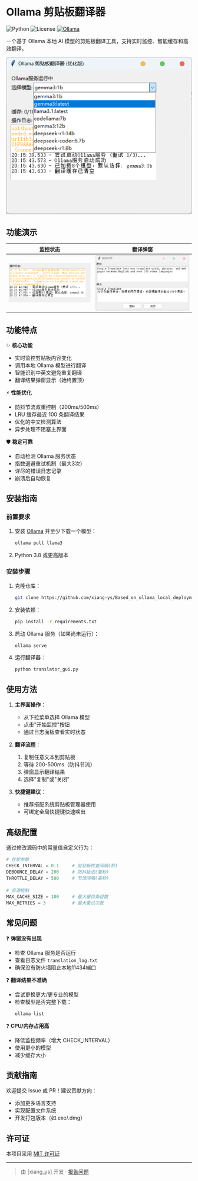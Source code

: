 # Ollama 剪贴板翻译器

![Python](https://img.shields.io/badge/Python-3.8+-blue.svg)
![License](https://img.shields.io/badge/License-MIT-green.svg)
[![Ollama](https://img.shields.io/badge/Ollama-0.1.0+-orange)](https://ollama.ai)

一个基于 Ollama 本地 AI 模型的剪贴板翻译工具，支持实时监控、智能缓存和高效翻译。

![主界面](assets/main_window.png)

## 功能演示
| 监控状态 | 翻译弹窗 |
|----------|----------|
| ![监控中](assets/window.png) | ![翻译结果](assets/translation_popup.png) |

## 功能特点

✨ **核心功能**
- 实时监控剪贴板内容变化
- 调用本地 Ollama 模型进行翻译
- 智能识别中英文避免重复翻译
- 翻译结果弹窗显示（始终置顶）

⚡ **性能优化**
- 防抖节流双重控制（200ms/500ms）
- LRU 缓存最近 100 条翻译结果
- 优化的中文检测算法
- 异步处理不阻塞主界面

🛡️ **稳定可靠**
- 自动检测 Ollama 服务状态
- 指数退避重试机制（最大3次）
- 详尽的错误日志记录
- 崩溃后自动恢复

## 安装指南

### 前置要求
1. 安装 [Ollama](https://ollama.ai) 并至少下载一个模型：
   ```bash
   ollama pull llama3
   ```
2. Python 3.8 或更高版本

### 安装步骤
1. 克隆仓库：
   ```bash
   git clone https://github.com/xiang-ys/Based_on_ollama_local_deployment_translation_clipboard_for_Chinese.git
   ```

2. 安装依赖：
   ```bash
   pip install -r requirements.txt
   ```

3. 启动 Ollama 服务（如果尚未运行）：
   ```bash
   ollama serve
   ```

4. 运行翻译器：
   ```bash
   python translator_gui.py
   ```

## 使用方法

1. **主界面操作**：
   - 从下拉菜单选择 Ollama 模型
   - 点击"开始监控"按钮
   - 通过日志面板查看实时状态

2. **翻译流程**：
   1. 复制任意文本到剪贴板
   2. 等待 200-500ms（防抖节流）
   3. 弹窗显示翻译结果
   4. 选择"复制"或"关闭"

3. **快捷键建议**：
   - 推荐搭配系统剪贴板管理器使用
   - 可绑定全局快捷键快速唤出

## 高级配置

通过修改源码中的常量值自定义行为：

```python
# 性能参数
CHECK_INTERVAL = 0.1     # 剪贴板检查间隔(秒)
DEBOUNCE_DELAY = 200     # 防抖延迟(毫秒)
THROTTLE_DELAY = 500     # 节流间隔(毫秒)

# 资源控制
MAX_CACHE_SIZE = 100     # 最大缓存条目数
MAX_RETRIES = 3          # 最大重试次数
```

## 常见问题

❓ **弹窗没有出现**
- 检查 Ollama 服务是否运行
- 查看日志文件 `translation_log.txt`
- 确保没有防火墙阻止本地11434端口

❓ **翻译结果不准确**
- 尝试更换更大/更专业的模型
- 检查模型是否完整下载：
  ```bash
  ollama list
  ```

❓ **CPU/内存占用高**
- 降低监控频率（增大 CHECK_INTERVAL）
- 使用更小的模型
- 减少缓存大小

## 贡献指南

欢迎提交 Issue 或 PR！建议贡献方向：
- 添加更多语言支持
- 实现配置文件系统
- 开发打包版本（如.exe/.dmg）

## 许可证

本项目采用 [MIT 许可证](LICENSE)

---
> 由 [xiang_ys] 开发 · [报告问题](https://github.com/xiang-ys/Based_on_ollama_local_deployment_translation_clipboard_for_Chinese.git)
